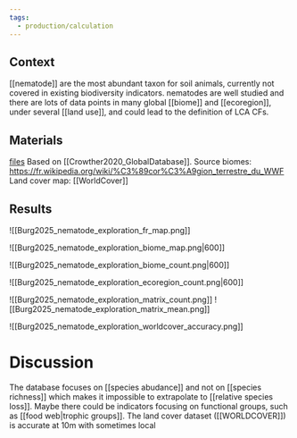 ```yaml
---
tags:
  - production/calculation
---
```

## Context
[[nematode]] are the most abundant taxon for soil animals, currently not covered in existing biodiversity indicators.
nematodes are well studied and there are lots of data points in many global [[biome]] and [[ecoregion]], under several [[land use]], and could lead to the definition of LCA CFs.
## Materials
[files](file:\\\C:\Users\aburg\Documents\calculations\nematode_exploration)
Based on [[Crowther2020_GlobalDatabase]].
Source biomes: https://fr.wikipedia.org/wiki/%C3%89cor%C3%A9gion_terrestre_du_WWF
Land cover map: [[WorldCover]]
## Results

![[Burg2025_nematode_exploration_fr_map.png]]

![[Burg2025_nematode_exploration_biome_map.png|600]]

![[Burg2025_nematode_exploration_biome_count.png|600]]

![[Burg2025_nematode_exploration_ecoregion_count.png|600]]

![[Burg2025_nematode_exploration_matrix_count.png]]
![[Burg2025_nematode_exploration_matrix_mean.png]]

![[Burg2025_nematode_exploration_worldcover_accuracy.png]]


# Discussion
The database focuses on [[species abudance]] and not on [[species richness]] which makes it impossible to extrapolate to [[relative species loss]].
Maybe there could be indicators focusing on functional groups, such as [[food web|trophic groups]].
The land cover dataset ([[WORLDCOVER]]) is accurate at 10m with sometimes local 